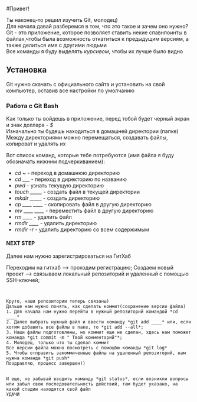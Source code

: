 #Привет!

Ты наконец-то решил изучить Git, молодец)  
Для начала давай разберемся в том, что это такое и зачем оно нужно?  
Git - это приложение, которое позволяет ставить некие спавнпоинты в файлах,чтобы была возможность откатиться к предыдущим версиям, а также делиться имя с другими людьми  
Все команды я буду выделять *курсивом*, чтобы их лучше было видно

## Установка

Git нужно скачать с официального сайта и установить на свой компьютер, оставив все настройки по умолчанию


### Работа с Git Bash

Как только ты войдешь в приложение, перед тобой будет черный экран и знак доллара - *$*  
Изначально ты будешь находиться в домашней директории (папке)  
Между директориями можно перемещаться, создавать файлы, копироват и удалять их  


Вот список команд, которые тебе потребуются (имя файла я буду обозначать нижним подчеркиванием):
- *cd* ~ - переход в домашнюю директорию
- *cd* ___ - переход в директорию по названию
- *pwd* - узнать текущую директорию
- *touch _____* - создать файл в текущей директории
- *mkdir _____* - создать директорию
- *cp ____ ____* - скопировать файл в другую директорию
- *mv ____ ____* - переместить файл в другую директорию
- *rm ____* - удалить файл
- *rmdir ____* - удалить директорию
- *rmdir -r* - удалить директорию со всем содержимым


#### NEXT STEP


Далее нам нужно зарегистрироваться на ГитХаб


 
Переходим на гитхаб --> проходим регистрацию;
Cоздаем новый проект --> связываем локальный репозиторий и удаленный с помощью SSH-ключей;  
```  


Круто, наши репозитории теперь связаны)  
Дальше нам нужно понять, как сделать коммит(сохранение версии файла)  
1. Для начала нам нужно перейти в нужный репозиторий командой *cd ____*  
2. Далее выбрать нужный файл и ввести команду *git add ____* или, если хотим добавить все файлы в паке, то *git add --all*;  
3. Наши файлы подготовлены, но коммит еще не сделан, хдесь нам поможет команда *git commit -m " Твой комментарий"*;  
4. Молодец, только что ты сделал коммит  
Все версии файла можно посмотреть с помощбю команды *git log*  
5. Чтобы отправить закоммиченные файлы на удаленный репозиторий, нам нужна команда *git push*  
Поздравляю, процесс завершен))  


И еще, не забывай вводить команду *git status*, если возникли вопросы  или забыл свою последовательность действий, там будет указано, на какой стадии находятся свой файл  
УДАЧИ	